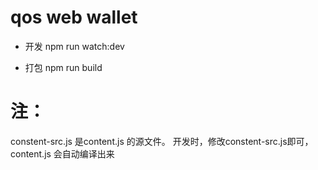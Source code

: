 # qos web wallet

 - 开发 
  npm run watch:dev

 - 打包
  npm run build

# 注：
  constent-src.js 是content.js 的源文件。
  开发时，修改constent-src.js即可，content.js 会自动编译出来
